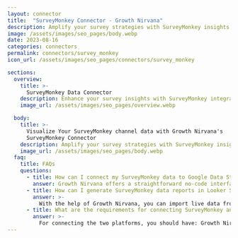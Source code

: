 ```yaml
---
layout: connector
title:  "SurveyMonkey Connector - Growth Nirvana"
description: Amplify your survey strategies with SurveyMonkey insights integrated into Looker Studio.
image: /assets/images/seo_pages/body.webp
date: 2023-08-16
categories: connectors
permalink: connectors/survey_monkey
icon_url: /assets/images/seo_pages/connectors/survey_monkey

sections:
  overview:
    title: >-
      SurveyMonkey Data Connector
    description: Enhance your survey insights with SurveyMonkey integration. Seamlessly merge survey data from SurveyMonkey with Looker Studio's analytical capabilities, unlocking insights that shape survey strategies, respondent engagement, and operational excellence.
    image_url: /assets/images/seo_pages/overview.webp

  body:
    title: >-
      Visualize Your SurveyMonkey channel data with Growth Nirvana's
      SurveyMonkey Connector
    description: Amplify your survey strategies with SurveyMonkey insights integrated into Looker Studio.
    image_url: /assets/images/seo_pages/body.webp
  faq:
    title: FAQs
    questions:
      - title: How can I connect my SurveyMonkey data to Google Data Studio/Looker Studio?
        answer: Growth Nirvana offers a straightforward no-code interface to connect to SurveyMonkey data sources.
      - title: How can I generate SurveyMonkey data reports in Looker Studio?
        answer: >-
          With the help of Growth Nirvana, you can import live data from SurveyMonkey into Looker Studio. These data can be viewed in charts, tables, and dashboards to generate branded reports that can be shared instantly.
      - title: What are the requirements for connecting SurveyMonkey and Looker Studio?
        answer: >-
          For connecting the two platforms, you should have: Growth Nirvana Account and SurveyMonkey Ads Account
---
```

